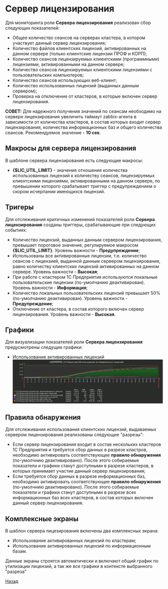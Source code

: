 # Сервер лицензирования

Для мониторинга роли **Сервера лицензирования** реализован сбор следующих показателей:
* Общее количество сеансов на серверах кластера, в котором участвует данный сервер лицензирования;
* Количество файлов клиентских лицензий, активированных на данном сервере (только клиентские лицензии ПРОФ и КОРП);
* Количество сеансов лицензируемых клиентскими (программными) лицензиями, активированными на данном сервере;
* Количество сеансов лицензируемых клиентскими лицензиями с пользовательских компьютеров;
* Количество сеансов использующих веб-клиент;
* Количество использованных лицензий (выданных данным сервером);
* Проверка на отключение от кластеров, в которые включен сервер лицензирования.

**СОВЕТ:** Для надежного получения значений по сеансам необходимо на сервере лицензирования увеличить таймаут zabbix-агента в зависимости от количества кластеров, в состав которых входит сервер лицензирования, количества информационных баз и общего количества сеансов. Рекомендуемое значение - **10 сек**.

## Макросы для сервера лицензирования
В шаблоне сервера лицензирования есть следующие макросы:
* **{$LIC_UTIL_LIMIT}** - значение отношения количества использованных лицензий к количеству сеансов, лицензируемых клиентскими лицензиями, активированными на данном сервере, по превышении которого срабатывает триггер с предупреждением о скором исчерпании имеющихся лицензий.

## Тригеры
Для отслеживания критичных изменений показателей роли **Сервера лицензирования** созданы триггеры, срабатывающие при следующих событиях:
* Количество лицензий, выданных данным сервером лицензирования, превышает пороговое значение, регулируемое макросом **{$LIC_UTIL_LIMIT}**. Уровень важности - **Предупреждение**;
* Использованы все активированные лицензии, т.е. количество сеансов с лицензией, выданной данным сервером лицензирования, равно количеству клиентских лицензий активированных на данном сервере. Уровень важности - **Высокая**;
* При работе с кластером 1С Предприятия используются локальные пользовательские лицензии (по-умолчанию деактивирован). Уровень важности - **Информация**;
* Количество локальных пользовательских лицензий превышает 50% (по-умолчанию деактивирован). Уровень важности - **Предупреждение**;
* Отключение от кластера, в состав которого включен сервер лицензирования. Уровень важности - **Высокая**.

## Графики
Для визуализации показателей роли **Cервера лицензирования** предусмотрены следущие графики:
* Использование активированных лицензий<br>
![screen](./imgs/1c_ls_lic_util.gif)

## Правила обнаружения
Для отслеживания использования клиентских лицензий, выдаваемых сервером лицензирования реализованы следующие "разрезы":
* Если сервер лицензирования входит в состав нескольких кластеров 1С Предприятия и требуется сбор данных в разрезе кластров, необходимо активировать соответствующее **правило обнаружения** (по-умолчнию деактивировано). После этого собираемые показатели и графики станут доступными в разрезе кластеров, в которых принимает участие данный сервер лицензирования;
* Если требуется сбор данных в разрезе информационных баз, необходимо активировать соответствующее **правило обнаружения** (по-умолчнию деактивировано). После этого собираемые показатели и графики станут доступными в разрезе всех информационных баз всех кластеров, в состав которых включен данный сервер лицензирования.

## Комплексные экраны
В шаблон сервера лицезирования включены два комплексных экрана:
* Использование активированных лицензий по кластерам;
* Использование активированных лицензий по информационным базам.

Данные экраны строятся автоматически и включают общий график по утилизации лицензий, а так же все графики в контексте выбранного "разреза"

[Назад](../README.md)
